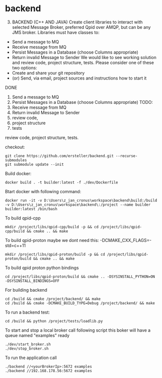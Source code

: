 # backend

3. BACKEND (C++ AND JAVA) 
Create client libraries to interact with selected Message Broker, preferred Qpid over AMQP, but can be any JMS broker. 
Libraries must have classes to: 
- Send a message to MQ 
- Receive message from MQ 
- Persist Messages in a Database (choose Columns appropriate) 
- Return invalid Message to Sender 
We would like to see working solution and review code, project structure, tests. Please consider one of these two options: 
- Create and share your git repository 
- (or) Send, via email, project sources and instructions how to start it 


DONE
1. Send a message to MQ
3. Persist Messages in a Database (choose Columns appropriate)
TODO: 
2. Receive message from MQ
4. Return invalid Message to Sender 
5. review code, 
6. project structure
7. tests

review code, project structure, tests. 


checkout: 
```
git clone https://github.com/ersteller/backend.git --recurse-submodules
git submodule update --init
```

Build docker: 
```
docker build . -t builder:latest -f ./dev/Dockerfile
```

Btart docker with following command:
```
docker run -it -v D:\Users\z_jan_cronus\workspace\backend\build:/build -v D:\Users\z_jan_cronus\workspace\backend\:/project --name builder builder:latest /bin/bash
```

To build qpid-cpp
```
mkdir /project/libs/qpid-cpp/build -p && cd /project/libs/qpid-cpp/build && cmake .. && make
```

To build qpid-proton
maybe we dont need this:  -DCMAKE_CXX_FLAGS=-std=c++11
```
mkdir /project/libs/qpid-proton/build -p && cd /project/libs/qpid-proton/build && cmake .. && make
``` 
To build qpid proton python bindings 
```
cd /project/libs/qpid-proton/build && cmake .. -DSYSINSTALL_PYTHON=ON -DSYSINSTALL_BINDINGS=OFF
```

For building backend 
```
cd /build && cmake /project/backend/ && make
cd /build && cmake -DCMAKE_BUILD_TYPE=Debug /project/backend/ && make 
```
To run a backend test:  
```
cd /build && python /project/tests/loadlib.py
```

To start and stop a local broker call following script
this boker will have a queue named "examples" ready
```
./dev/start_broker.sh
./dev/stop_broker.sh
``` 

To run the application call
```
./backend //<yourBrokerIp>:5672 examples
./backend //192.168.178.56:5672 examples
```
